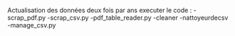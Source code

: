 Actualisation des données deux fois par ans 
executer le code : 
-scrap_pdf.py
-scrap_csv.py
-pdf_table_reader.py
-cleaner
-nattoyeurdecsv
-manage_csv.py